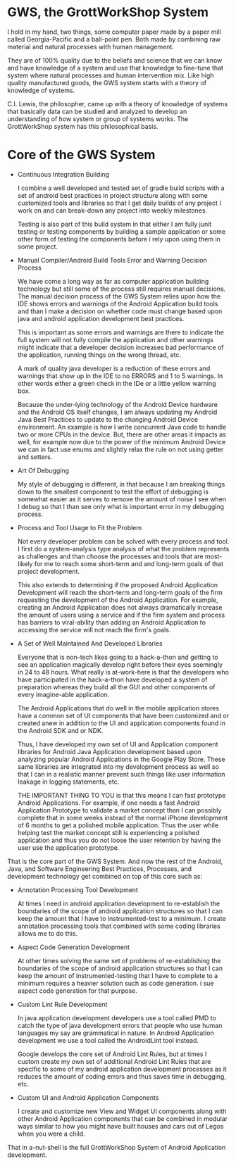 GWS, the GrottWorkShop System
=============================

I hold in my hand, two things, some computer paper made by a paper mill called Georgia-Pacific and
a ball-point pen. Both made by combining raw material and natural processes with human management.

They are of 100% quality due to the beliefs and science that we can know and have knowledge of a
system and use that knowledge to fine-tune that system where natural processes and human intervention
mix. Like high quality manufactured goods, the GWS system starts with a theory of knowledge of systems.

C.I. Lewis, the philosopher, came up with a theory of knowledge of systems that basically data can
be studied and analyzed to develop an understanding of how system or group of systems works.
The GrottWorkShop system has this philosophical basis.

# Core of the GWS System

* Continuous Integration Building

  I combine a well developed and tested set of gradle build scripts with a set of android best practices
  in project structure along with some customized tools and libraries so that I get daily builds of any
  project I work on and can break-down any project into weekly milestones.

  Testing is also part of this build system in that either I am fully junit testing or testing components
  by building a sample application or some other form of testing the components before i rely upon using
  them in some project.

* Manual Compiler/Android Build Tools Error and Warning Decision Process

  We have come a long way as far as computer application building technology but still some of the process
  still requires manual decisions. The manual decision process of the GWS System relies upon how the
  IDE shows errors and warnings of the Android Application build tools and than I make a decision
  on whether code must change based upon java and android application development best practices.

  This is important as some errors and warnings are there to indicate the full system will not fully compile
  the application and other warnings might indicate that a developer decision increases bad performance of the
  application, running things on the wrong thread, etc.

  A mark of quality java developer is a reduction of these errors and warnings that show up in the IDE to
  no ERRORS and 1 to 5 warnings. In other words either a green check in the IDe or a little yellow warning
  box.

  Because the under-lying technology of the Android Device hardware and the Android OS itself changes,
  I am always updating my Android Java Best Practices to update to the changing Android Device environment.
  An example is how I write concurrent Java code to handle two or more CPUs in the device. But, there are
  other areas it impacts as well, for example now due to the power of the minimum Android Device we can
  in fact use enums and slightly relax the rule on not using getter and setters.

* Art Of Debugging

  My style of debugging is different, in that because I am breaking things down to the smallest component
  to test the effort of debugging is somewhat easier as it serves to remove the amount of noise I see
  when I debug so that I than see only what is important error in my debugging process.


* Process and Tool Usage to Fit the Problem

  Not every developer problem can be solved with every process and tool. I first do a system-analysis type
  analysis of what the problem represents as challenges and than choose the processes and tools that are
  most-likely for me to reach some short-term and and long-term goals of that project development.

  This also extends to determining if the proposed Android Application Development will reach the
  short-term and long-term goals of the firm requesting the development of the Android Application.
  For example, creating an Android Application does not always dramatically increase the amount of users
  using a service and if the firm system and process has barriers to viral-ability than adding an Android
  Application to accessing the service will not reach the firm's goals.

* A Set of Well Maintained And Developed Libraries

  Everyone that is non-tech likes going to a hack-a-thon and getting to see an application magically
  develop right before their eyes seemingly in 24 to 48 hours.  What really is at-work-here is that the
  developers who have participated in the hack-a-thon have developed a system of preparation whereas they
  build all the GUI and other components of every imagine-able application.

  The Android Applications that do well in the mobile application stores have a common set of UI components
  that have been customized and or created anew in addition to the UI and application components found in
  the Android SDK and or NDK.

  Thus, I have developed my own set of UI and Application component libraries for Android Java Application
  development based upon analyzing popular Android Applications in the Google Play Store.  These same
  libraries are integrated into my development process as well so that I can in a realistic manner prevent
  such things like user information leakage in logging statements, etc.

  THE IMPORTANT THING TO YOU is that this means I can fast prototype Android Applications. For example, if one
  needs a fast Android Application Prototype to validate a market concept than I can possibly complete
  that in some weeks instead of the normal iPhone development of 6 months to get a polished mobile application.
  Thus the user while helping test the market concept still is experiencing a polished application and thus
  you do not loose the user retention by having the user use the application prototype.



That is the core part of the GWS System. And now the rest of the Android, Java, and Software Engineering
Best Practices, Processes, and development technology get combined on top of this core such as:

* Annotation Processing Tool Development

  At times I need in android application development to re-establish the boundaries of the scope of android
  application structures so that I can keep the amount that I have to instrumented-test to a minimum.
  I create annotation processing tools that combined with some coding libraries allows me to do this.

* Aspect Code Generation Development

  At other times solving the same set of problems of re-establishing the boundaries of the scope of android
  application structures so that I can keep the amount of instrumented-testing that I have to complete
  to a minimum requires a heavier solution such as code generation. i sue aspect code generation
  for that purpose.

* Custom Lint Rule Development

  In java application development developers use a tool called PMD to catch the type of java development
  errors that people who use human languages my say are grammatical in nature. In Android Application
  development we use a tool called the AndroidLint tool instead.

  Google develops the core set of Android Lint Rules, but at times I custom create my own set of additional
  Android Lint Rules that are specific to some of my android application development processes as it
  reduces the amount of coding errors and thus saves time in debugging, etc.

* Custom UI and Android Application Components

  I create and customize new View and Widget UI components along with other Android Application components
  that can be combined in modular ways similar to how you might have built houses and cars out of Legos
  when you were a child.



That in a-nut-shell is the full GrottWorkShop System of Android Application development.